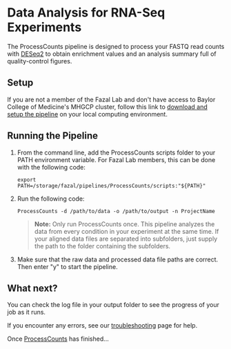 # Data Analysis for RNA-Seq Experiments

The ProcessCounts pipeline is designed to process your FASTQ read counts with 
[DESeq2](https://github.com/mikelove/DESeq2) to obtain enrichment values and an analysis 
summary full of quality-control figures.


## Setup

If you are not a member of the Fazal Lab and don't have access to Baylor College 
of Medicine's MHGCP cluster, follow this link to 
[download and setup the pipeline](https://fazallabbcm.github.io/ProcessCounts/DownloadAndSetup) 
on your local computing environment.


## Running the Pipeline

1. From the command line, add the ProcessCounts scripts folder to your PATH environment variable. 
   For Fazal Lab members, this can be done with the following code:
   ```
   export PATH=/storage/fazal/pipelines/ProcessCounts/scripts:"${PATH}"
   ```
   
2. Run the following code:
   ```
   ProcessCounts -d /path/to/data -o /path/to/output -n ProjectName
   ```
   > **Note:**
   > Only run ProcessCounts once. This pipeline analyzes the data from every condition in your 
   > experiment at the same time. If your aligned data files are separated into subfolders, 
   > just supply the path to the folder containing the subfolders.

3. Make sure that the raw data and processed data file paths are correct. Then enter "y" to 
   start the pipeline.


## What next?

You can check the log file in your output folder to see the progress of your job as it runs.

If you encounter any errors, see our 
[troubleshooting](https://fazallabbcm.github.io/ProcessCounts/Troubleshooting) page for help.

Once [ProcessCounts](https://fazallabbcm.github.io/ProcessCounts) has finished...
